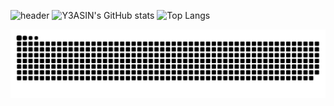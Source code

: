 <!--Hi there 👋
**Y3ASIN/Y3ASIN** is a ✨ _special_ ✨ repository because its `README.md` (this file) appears on your GitHub profile.

Here are some ideas to get you started:
- 🔭 I’m currently working on ...
- 🌱 I’m currently learning ...
- 👯 I’m looking to collaborate on ...
- 🤔 I’m looking for help with ...
- 💬 Ask me about ...
- 📫 How to reach me: ...
- 😄 Pronouns: ...
- ⚡ Fun fact: ...
-->
![header](https://capsule-render.vercel.app/api?type=waving&height=200&color=gradient&text=Hello%20there..&fontSize=60&reversal=true&fontAlign=50&fontAlignY=35)
![Y3ASIN's GitHub stats](https://github-readme-stats.vercel.app/api?username=Y3ASIN&show_icons=true&theme=merko&line_height=20&card_width=380)
![Top Langs](https://github-readme-stats.vercel.app/api/top-langs/?username=Y3ASIN&theme=merko&size_weight=0.5&count_weight=0.5&card_width=380&layout=compact)

![Snake animation](https://github.com/Y3ASIN/Y3ASIN/blob/output/github-contribution-grid-snake.svg)
